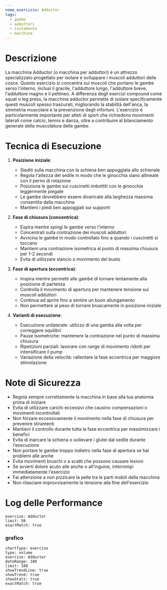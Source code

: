 ```yaml
---
nome_esercizio: Adductor
tags:
  - gambe
  - adduttori
  - isolamento
  - macchina
---
```


# Descrizione

La macchina Adductor (o macchina per adduttori) è un attrezzo specializzato progettato per isolare e sviluppare i muscoli adduttori delle cosce. Questo esercizio si concentra sui muscoli che portano le gambe verso l'interno, inclusi il gracile, l'adduttore lungo, l'adduttore breve, l'adduttore magno e il pettineo. A differenza degli esercizi compound come squat o leg press, la macchina adductor permette di isolare specificamente questi muscoli spesso trascurati, migliorando la stabilità dell'anca, la simmetria muscolare e la prevenzione degli infortuni. L'esercizio è particolarmente importante per atleti di sport che richiedono movimenti laterali come calcio, tennis e danza, oltre a contribuire al bilanciamento generale della muscolatura delle gambe.

# Tecnica di Esecuzione

1. **Posizione iniziale**:

   - Siediti sulla macchina con la schiena ben appoggiata allo schienale
   - Regola l'altezza del sedile in modo che le ginocchia siano allineate con il perno di rotazione
   - Posiziona le gambe sui cuscinetti imbottiti con le ginocchia leggermente piegate
   - Le gambe dovrebbero essere divaricate alla larghezza massima consentita dalla macchina
   - Mantieni i piedi ben appoggiati sui supporti

2. **Fase di chiusura (concentrica)**:

   - Espira mentre spingi le gambe verso l'interno
   - Concentrati sulla contrazione dei muscoli adduttori
   - Avvicina le gambe in modo controllato fino a quando i cuscinetti si toccano
   - Mantieni una contrazione isometrica al punto di massima chiusura per 1-2 secondi
   - Evita di utilizzare slancio o movimento del busto

3. **Fase di apertura (eccentrica)**:

   - Inspira mentre permetti alle gambe di tornare lentamente alla posizione di partenza
   - Controlla il movimento di apertura per mantenere tensione sui muscoli adduttori
   - Continua ad aprire fino a sentire un buon allungamento
   - Non permettere al peso di tornare bruscamente in posizione iniziale

4. **Varianti di esecuzione**:
   - Esecuzione unilaterale: utilizzo di una gamba alla volta per correggere squilibri
   - Pause isometriche: mantenere la contrazione nel punto di massima chiusura
   - Ripetizioni parziali: lavorare con range di movimento ridotti per intensificare il pump
   - Variazione della velocità: rallentare la fase eccentrica per maggiore stimolazione

# Note di Sicurezza

- Regola sempre correttamente la macchina in base alla tua anatomia prima di iniziare
- Evita di utilizzare carichi eccessivi che causino compensazioni o movimenti incontrollati
- Non forzare eccessivamente il movimento nella fase di chiusura per prevenire stiramenti
- Mantieni il controllo durante tutta la fase eccentrica per massimizzare i benefici
- Evita di inarcare la schiena o sollevare i glutei dal sedile durante l'esecuzione
- Non portare le gambe troppo indietro nella fase di apertura se hai problemi alle anche
- Evita movimenti bruschi o a scatti che possono causare lesioni
- Se avverti dolore acuto alle anche o all'inguine, interrompi immediatamente l'esercizio
- Fai attenzione a non pizzicare la pelle tra le parti mobili della macchina
- Non rilasciare improvvisamente la tensione alla fine dell'esercizio

# Log delle Performance

```workout-log
exercise: Adductor
limit: 50
exactMatch: true
```

### grafico

```workout-chart
chartType: exercise
type: volume
exercise: Adductor
dateRange: 180
limit: 100
showTrendLine: true
showTrend: true
showStats: true
exactMatch: true
```
